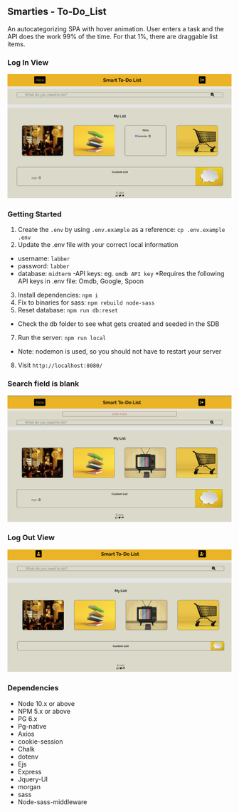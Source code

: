 ## Smarties - To-Do_List
An autocategorizing SPA with hover animation. User enters a task and the API does the work 99% of the time. 
For that 1%, there are draggable list items. 

### Log In View
!["Screenshot of logged in user"](https://github.com/michealap/Smart-To-Do-List/blob/master/docs/checked.png)

### Getting Started
1. Create the `.env` by using `.env.example` as a reference: `cp .env.example .env`
2. Update the .env file with your correct local information 
  - username: `labber` 
  - password: `labber` 
  - database: `midterm`
  -API keys: eg. `omdb API key`
  *Requires the following API keys in .env file: Omdb, Google, Spoon
3. Install dependencies: `npm i`
4. Fix to binaries for sass: `npm rebuild node-sass`
5. Reset database: `npm run db:reset`
  - Check the db folder to see what gets created and seeded in the SDB
7. Run the server: `npm run local`
  - Note: nodemon is used, so you should not have to restart your server
8. Visit `http://localhost:8080/`

### Search field is blank
!["Screenshot of form verify"](https://github.com/michealap/Smart-To-Do-List/blob/master/docs/formVerify.png)

### Log Out View
!["Screenshot of logged out user"](https://github.com/michealap/Smart-To-Do-List/blob/master/docs/loggedout.png)

### Dependencies

- Node 10.x or above
- NPM 5.x or above
- PG 6.x
- Pg-native
- Axios 
- cookie-session
- Chalk
- dotenv
- Ejs
- Express
- Jquery-UI
- morgan
- sass
- Node-sass-middleware
